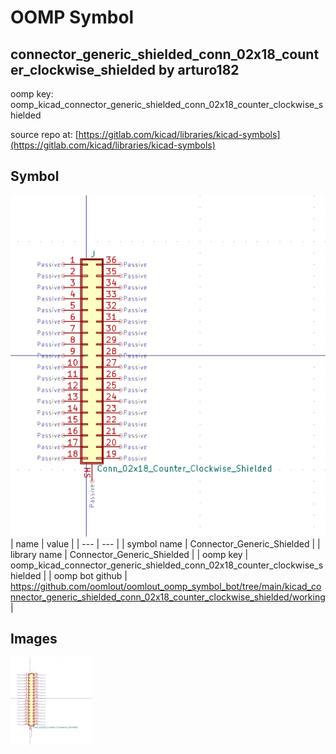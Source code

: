 # OOMP Symbol  
## connector_generic_shielded_conn_02x18_counter_clockwise_shielded  by arturo182  
  
oomp key: oomp_kicad_connector_generic_shielded_conn_02x18_counter_clockwise_shielded  
  
source repo at: [https://gitlab.com/kicad/libraries/kicad-symbols](https://gitlab.com/kicad/libraries/kicad-symbols)  
## Symbol  
  
[![working.png](working_600.png)](working.png)  
| name | value | 
| --- | --- | 
| symbol name | Connector_Generic_Shielded | 
| library name | Connector_Generic_Shielded | 
| oomp key | oomp_kicad_connector_generic_shielded_conn_02x18_counter_clockwise_shielded | 
| oomp bot github | https://github.com/oomlout/oomlout_oomp_symbol_bot/tree/main/kicad_connector_generic_shielded_conn_02x18_counter_clockwise_shielded/working | 
## Images  
  
[![working.png](working_140.png)](working.png)  
